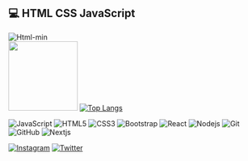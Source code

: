 ## 💻 HTML CSS JavaScript
![Html-min](https://user-images.githubusercontent.com/46246019/92081093-3a458500-edcb-11ea-88a4-e46d45463ce2.gif)
 <br><img height="137px" src="https://github-readme-stats.vercel.app/api?username=berat02&hide_title=true&hide_border=true&show_icons=true&include_all_commits=true&count_private=true&line_height=21&text_color=000&icon_color=000&bg_color=0,ea6161,ffc64d,fffc4d,52fa5a&theme=graywhite" />
 [![Top Langs](https://github-readme-stats.vercel.app/api/top-langs/?username=berat02&layout=compact&text_color=000&icon_color=000&bg_color=0,ea6161,ffc64d,fffc4d,52fa5a&theme=graywhite)](https://github.com/berat02/github-readme-stats)  


![JavaScript](https://img.shields.io/badge/-JavaScript-ffe60a?style=flat-synthwave&logo=javascript&logoColor=white)
![HTML5](https://img.shields.io/badge/-HTML5-E34F26?style=flat-synthwave&logo=html5&logoColor=white)
![CSS3](https://img.shields.io/badge/-CSS3-1572B6?style=flat-synthwave&logo=css3)
![Bootstrap](https://img.shields.io/badge/-Bootstrap-black?style=flat-synthwave&logo=bootstrap)
![React](https://img.shields.io/badge/-React-black?style=flat-synthwave&logo=react)
![Nodejs](https://img.shields.io/badge/-Nodejs-black?style=flat-synthwave&logo=Node.js)
![Git](https://img.shields.io/badge/-Git-black?style=flat-synthwave&logo=git)
![GitHub](https://img.shields.io/badge/-GitHub-black?style=flat-synthwave&logo=github)
![Nextjs](https://img.shields.io/badge/-Nextjs-black?style=flat)

<div>
 <a href="https://www.instagram.com/beratyldrm3402" target="_blank"><img src="https://img.shields.io/badge/Instagram-%23E4405F.svg?&style=synthwave-square&logo=instagram&logoColor=white" alt="Instagram"></a>
<a href="https://www.Twitter.com/beratyldrm3402" target="_blank"><img src="https://img.shields.io/badge/Twitter-blue.svg?&style=synthwave-square&logo=Twitter&logoColor=white" alt="Twitter"></a>
</div>
